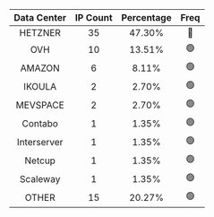 | Data Center | IP Count | Percentage | Freq |
|:------------:|:--------:|:-----------:|:-----:|
| HETZNER | 35 | 47.30% | 🔴 |
| OVH | 10 | 13.51% | 🟢 |
| AMAZON | 6 | 8.11% | 🟢 |
| IKOULA | 2 | 2.70% | 🟢 |
| MEVSPACE | 2 | 2.70% | 🟢 |
| Contabo | 1 | 1.35% | 🟢 |
| Interserver | 1 | 1.35% | 🟢 |
| Netcup | 1 | 1.35% | 🟢 |
| Scaleway | 1 | 1.35% | 🟢 |
| OTHER | 15 | 20.27% | 🟢 |